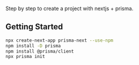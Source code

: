 Step by step to create a project with nextjs + prisma.

## Getting Started

```bash
npx create-next-app prisma-next --use-npm
npm install -D prisma
npm install @prisma/client
npx prisma init
```
